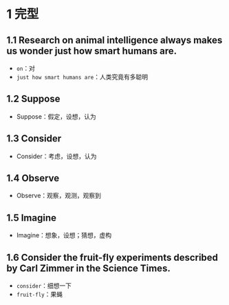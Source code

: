 # 1 完型



## 1.1 Research on animal intelligence always makes us wonder just how smart humans are.

* `on`：对
* `just how smart humans are`：人类究竟有多聪明



## 1.2 Suppose

* Suppose：假定，设想，认为



## 1.3 Consider

* Consider：考虑，设想，认为



## 1.4 Observe

* Observe：观察，观测，观察到



## 1.5 Imagine

* Imagine：想象，设想；猜想，虚构



## 1.6 Consider the fruit-fly experiments described by Carl Zimmer in the Science Times.

* `consider`：细想一下
* `fruit-fly`：果蝇




